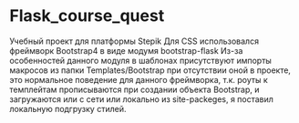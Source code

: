 # Flask_course_quest

Учебный проект для платформы Stepik
Для CSS использовался фреймворк Bootstrap4 в виде модумя bootstrap-flask
Из-за особенностей данного модуля в шаблонах присутствуют импорты макросов из папки Templates/Bootstrap при отсутствии оной в проекте, это нормальное поведение для данного фреймворка, т.к. роуты к темплейтам прописываются при создании объекта Bootstrap, и загружаются или с сети или локально из site-packeges, я поставил локальную подгрузку стилей. 

